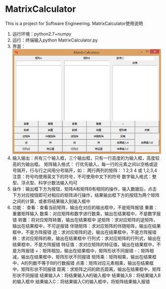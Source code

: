 # MatrixCalculator

This is a project for Software Engineering.
MatrixCalculator使用说明
1. 运行环境：python2.7+numpy
2. 运行：终端输入python MatrixCalculator.py
3. 界面：
 ![界面](MatrixCalculator.PNG)
4. 输入输出：共有三个输入框，三个输出框，只有一行高度的为输入框，高度较高的为输出框。
矩阵输入格式：
行优先输入，每一行的元素之间以空格或逗号隔开，行与行之间用分号隔开，如：
两行两列的矩阵：
1 2;3 4 或 1,2;3,4
注意：符号均使用英文下的符号，不可使用中文下的符号
数字输入格式：整型、浮点型、科学计数法输入均可
5. 操作：输出框下方为按钮，矩阵A和矩阵B有相同的操作，输入数据后，点击下方对应按钮即可对相应的矩阵进行操作，结果输出框下方的按钮为两个矩阵之间的计算，或者将结果输入到输入框中
6. 功能：
查看：查看当前矩阵，输出在对应的输出框中，不是矩阵报错
重置：重置矩阵输入
数乘：对应矩阵和数字进行数乘，输出在结果框中，不是数字报错
转置：将对应矩阵转置，输出在结果框中
逆矩阵：求对应矩阵的逆矩阵，输出在结果框中，不可逆报错
伴随矩阵：求对应矩阵的伴随矩阵，输出在结果框中，不是方阵报错
迹：求对应矩阵的迹，输出在结果框中，不是方阵报错
秩：求对应矩阵的秩，输出在结果框中
行列式：求对应矩阵的行列式，输出在结果框中，不是方阵报错
特征值：求对应矩阵的特征值，输出在结果框中，不是方阵报错
+：矩阵相加，输出在结果框中，矩阵形状不同报错
-：矩阵相减，输出在结果框中，矩阵形状不同报错
矩阵乘：矩阵相乘，输出在结果框中，A的列数不等于B的行数报错
点乘：矩阵对应元素相乘，输出在结果框中，矩阵形状不同报错
距离：求矩阵之间的欧氏距离，输出在结果框中，矩阵形状不同报错
结果输入A：将结果输入A的输入框中
结果输入B：将结果输入B的输入框中
结果输入C：将结果输入C的输入框中，将矩阵结果输入报错

